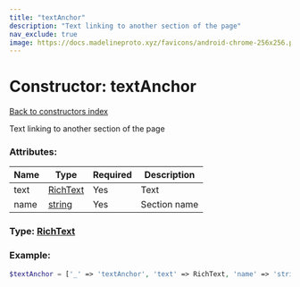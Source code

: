 ```yaml
---
title: "textAnchor"
description: "Text linking to another section of the page"
nav_exclude: true
image: https://docs.madelineproto.xyz/favicons/android-chrome-256x256.png
---
```

# Constructor: textAnchor  
[Back to constructors index](/API_docs/constructors/index.html)



Text linking to another section of the page

### Attributes:

| Name     |    Type       | Required | Description |
|----------|---------------|----------|-------------|
|text|[RichText](/API_docs/types/RichText.html) | Yes|Text|
|name|[string](/API_docs/types/string.html) | Yes|Section name|



### Type: [RichText](/API_docs/types/RichText.html)


### Example:

```php
$textAnchor = ['_' => 'textAnchor', 'text' => RichText, 'name' => 'string'];
```  

